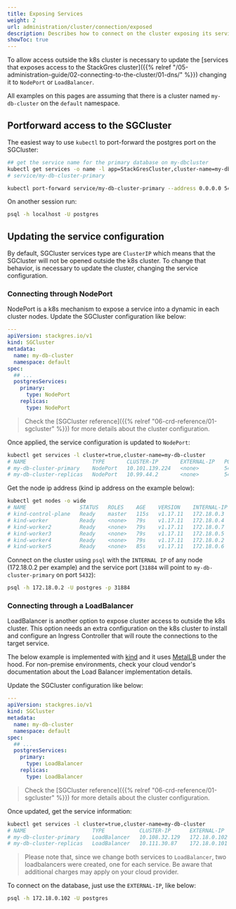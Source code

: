 ```yaml
---
title: Exposing Services
weight: 2
url: administration/cluster/connection/exposed
description: Describes how to connect on the cluster exposing its services on the internet.
showToc: true
---
```


To allow access outside the k8s cluster is necessary to update the [services that exposes access to the StackGres cluster]({{% relref "/05-administration-guide/02-connecting-to-the-cluster/01-dns/" %}}) changing it to `NodePort` or `LoadBalancer`.

All examples on this pages are assuming that there is a cluster named `my-db-cluster` on the `default` namespace.

## Portforward access to the SGCluster

The easiest way to use `kubectl` to port-forward the postgres port on the SGCluster:


```bash
## get the service name for the primary database on my-dbcluster
kubectl get services -o name -l app=StackGresCluster,cluster-name=my-db-cluster,role=master
# service/my-db-cluster-primary

kubectl port-forward service/my-db-cluster-primary --address 0.0.0.0 5432:5432
```

On another session run:

```bash
psql -h localhost -U postgres
```

## Updating the service configuration

By default, SGCluster services type are `ClusterIP` which means that the SGCluster will not be opened outside the k8s cluster. To change that behavior, is necessary to update the cluster, changing the service configuration.

### Connecting through NodePort

NodePort is a k8s mechanism to expose a service into a dynamic in each cluster nodes. Update the SGCluster configuration like below:

```yaml
---
apiVersion: stackgres.io/v1
kind: SGCluster
metadata:
  name: my-db-cluster
  namespace: default
spec:
  ## ...
  postgresServices:
    primary:
      type: NodePort
    replicas:
      type: NodePort
```
> Check the [SGCluster reference]({{% relref "06-crd-reference/01-sgcluster" %}}) for more details about the cluster configuration.

Once applied, the service configuration is updated to `NodePort`:

```bash
kubectl get services -l cluster=true,cluster-name=my-db-cluster
# NAME                     TYPE       CLUSTER-IP       EXTERNAL-IP   PORT(S)                         AGE
# my-db-cluster-primary    NodePort   10.101.139.224   <none>        5432:31884/TCP,5433:31998/TCP   35m
# my-db-cluster-replicas   NodePort   10.99.44.2       <none>        5432:32106/TCP,5433:31851/TCP   35m

```

Get the node ip address (kind ip address on the example below):

```bash
kubectl get nodes -o wide
# NAME                 STATUS   ROLES    AGE    VERSION    INTERNAL-IP   EXTERNAL-IP   OS-IMAGE                                     KERNEL-VERSION     CONTAINER-RUNTIME
# kind-control-plane   Ready    master   115s   v1.17.11   172.18.0.3    <none>        Ubuntu Groovy Gorilla (development branch)   5.8.0-36-generic   containerd://1.4.0
# kind-worker          Ready    <none>   79s    v1.17.11   172.18.0.4    <none>        Ubuntu Groovy Gorilla (development branch)   5.8.0-36-generic   containerd://1.4.0
# kind-worker2         Ready    <none>   79s    v1.17.11   172.18.0.7    <none>        Ubuntu Groovy Gorilla (development branch)   5.8.0-36-generic   containerd://1.4.0
# kind-worker3         Ready    <none>   79s    v1.17.11   172.18.0.5    <none>        Ubuntu Groovy Gorilla (development branch)   5.8.0-36-generic   containerd://1.4.0
# kind-worker4         Ready    <none>   79s    v1.17.11   172.18.0.2    <none>        Ubuntu Groovy Gorilla (development branch)   5.8.0-36-generic   containerd://1.4.0
# kind-worker5         Ready    <none>   85s    v1.17.11   172.18.0.6    <none>        Ubuntu Groovy Gorilla (development branch)   5.8.0-36-generic   containerd://1.4.0
```

Connect on the cluster using `psql` with the `INTERNAL IP` of any node (172.18.0.2 per example) and the service port (`31884` will point to `my-db-cluster-primary` on port `5432`):

```bash
psql -h 172.18.0.2 -U postgres -p 31884
```

### Connecting through a LoadBalancer

LoadBalancer is another option to expose cluster access to outside the k8s cluster. This option needs an extra configuration on the k8s cluster to install and configure an Ingress Controller that will route the connections to the target service. 

The below example is implemented with [kind](https://kind.sigs.k8s.io/) and it uses [MetalLB](https://metallb.universe.tf/) under the hood. For non-premise environments, check your cloud vendor's documentation about the Load Balancer implementation details.

Update the SGCluster configuration like below:

```yaml
---
apiVersion: stackgres.io/v1
kind: SGCluster
metadata:
  name: my-db-cluster
  namespace: default
spec:
  ## ...
  postgresServices:
    primary:
      type: LoadBalancer
    replicas:
      type: LoadBalancer
```
> Check the [SGCluster reference]({{% relref "06-crd-reference/01-sgcluster" %}}) for more details about the cluster configuration.

Once updated, get the service information:

```bash
kubectl get services -l cluster=true,cluster-name=my-db-cluster
# NAME                     TYPE           CLUSTER-IP      EXTERNAL-IP    PORT(S)                         AGE
# my-db-cluster-primary    LoadBalancer   10.108.32.129   172.18.0.102   5432:30219/TCP,5433:30886/TCP   8m13s
# my-db-cluster-replicas   LoadBalancer   10.111.30.87    172.18.0.101   5432:31146/TCP,5433:32063/TCP   8m13s
```
> Please note that, since we change both services to `LoadBalancer`, two loadbalancers were created, one for each service. 
> Be aware that additional charges may apply on your cloud provider.

To connect on the database, just use the `EXTERNAL-IP`, like below:

```bash
psql -h 172.18.0.102 -U postgres
```